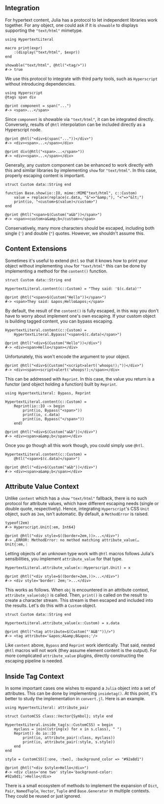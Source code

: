 ## Integration

For hypertext content, Julia has a protocol to let independent libraries
work together. For any object, one could ask if it is `showable` to
displays supporting the `"text/html"` mimetype.

    using HypertextLiteral

    macro print(expr)
        :(display("text/html", $expr))
    end

    showable("text/html", @htl("<tag/>"))
    #-> true

We use this protocol to integrate with third party tools, such as
`Hyperscript` without introducing dependencies.

    using Hyperscript
    @tags span div

    @print component = span("...")
    #-> <span>...</span>

Since `component` is showable via `"text/html"`, it can be integrated
directly. Conversely, results of `@htl` interpolation can be included
directly as a Hyperscript node.

    @print @htl("<div>$(span("..."))</div>")
    #-> <div><span>...</span></div>

    @print div(@htl("<span>...</span>"))
    #-> <div><span>...</span></div>

Generally, any custom component can be enhanced to work directly with
this and similar libraries by implementing `show` for `"text/html"`.
In this case, properly escaping content is important.

    struct Custom data::String end

    function Base.show(io::IO, mime::MIME"text/html", c::Custom)
        value = replace(replace(c.data, "&"=>"&amp;"), "<"=>"&lt;")
        print(io, "<custom>$(value)</custom>")
    end

    @print @htl("<span>$(Custom("a&b"))</span>")
    #-> <span><custom>a&amp;b</custom></span>

Conservatively, many more characters should be escaped, including both
single (`'`) and double (`"`) quotes. However, we shouldn't assume this.

## Content Extensions

Sometimes it's useful to extend `@htl` so that it knows how to print
your object without implementing `show` for `"text/html"` this can be
done by implementing a method for the `content()` function.

    struct Custom data::String end

    HypertextLiteral.content(c::Custom) = "They said: '$(c.data)'"

    @print @htl("<span>$(Custom("Hello"))</span>")
    #-> <span>They said: &apos;Hello&apos;</span>

By default, the result of the `content()` is fully escaped, in this way
you don't have to worry about implement one's own escaping. If your
custom object is building tagged content, you can bypass escaping.

    HypertextLiteral.content(c::Custom) =
        HypertextLiteral.Bypass("<span>$(c.data)</span>")

    @print @htl("<div>$(Custom("Hello"))</div>")
    #-> <div><span>Hello</span></div>

Unfortunately, this won't encode the argument to your object.

    @print @htl("<div>$(Custom("<script>alert('whoops!);"))</div>")
    #-> <div><span><script>alert('whoops!);</span></div>

This can be addressed with `Reprint`. In this case, the value you return
is a functor (and object holding a function) built by `Reprint`.

    using HypertextLiteral: Bypass, Reprint

    HypertextLiteral.content(c::Custom) =
        Reprint(io::IO -> begin
            print(io, Bypass("<span>"))
            print(io, c.data)
            print(io, Bypass("</span>"))
        end)

    @print @htl("<div>$(Custom("a&b"))</div>")
    #-> <div><span>a&amp;b</span></div>

Once you go though all this work though, you could simply use `@htl`.

    HypertextLiteral.content(c::Custom) =
        @htl("<span>$(c.data)</span>")

    @print @htl("<div>$(Custom("a&b"))</div>")
    #-> <div><span>a&amp;b</span></div>

## Attribute Value Context

Unlike `content` which has a `show` `"text/html"` fallback, there is no
such protocol for attribute values, which have different escaping needs
(single or double quote, respectively). Hence, integrating
`Hyperscript`'s CSS `Unit` object, such as `2em`, isn't automatic. By
default, a `MethodError` is raised.

    typeof(2em)
    #-> Hyperscript.Unit{:em, Int64}

    @print @htl("<div style=$((border=2em,))>...</div>")
    #-> …ERROR: MethodError: no method matching attribute_value(…Unit{:em,⋮

Letting objects of an unknown type work with `@htl` macros follows
Julia's sensibilities, you implement `attribute_value` for that type.

    HypertextLiteral.attribute_value(x::Hyperscript.Unit) = x

    @print @htl("<div style=$((border=2em,))>...</div>")
    #-> <div style='border: 2em;'>...</div>

This works as follows. When `obj` is encountered in an attribute
context, `attribute_value(obj)` is called. Then, `print()` is called on
the result to create a character stream. This stream is then escaped and
included into the results. Let's do this with a `Custom` object.

    struct Custom data::String end

    HypertextLiteral.attribute_value(x::Custom) = x.data

    @print @htl("<tag attribute=$(Custom("'A&B'"))/>")
    #-> <tag attribute='&apos;A&amp;B&apos;'/>

Like `content` above, `Bypass` and `Reprint` work identically. That
said, nested `@htl` macros will not work (they assume element content is
the output). For more complicated `attribute_value` plugins, directly
constructing the escaping pipeline is needed.

## Inside Tag Context

In some important cases one wishes to expand a `Julia` object into a set
of attributes. This can be done by implementing `insidetag()`. At this
point, it's better to study the implementation in `convert.jl`. Here is
an example.

    using HypertextLiteral: attribute_pair

    struct CustomCSS class::Vector{Symbol}; style end

    HypertextLiteral.inside_tag(s::CustomCSS) = begin
        myclass = join((string(x) for x in s.class), " ")
        Reprint() do io::IO
            print(io, attribute_pair(:class, myclass))
            print(io, attribute_pair(:style, s.style))
        end
    end

    style = CustomCSS([:one, :two], :background_color => "#92a8d1")

    @print @htl("<div $style>Hello</div>")
    #-> <div class='one two' style='background-color: #92a8d1;'>Hello</div>

There is a small ecosystem of methods to implement the expansion of
`Dict`, `Pair`, `NamedTuple`, `Vector`, `Tuple` and `Base.Generator` in
multiple contexts. They could be reused or just ignored.
